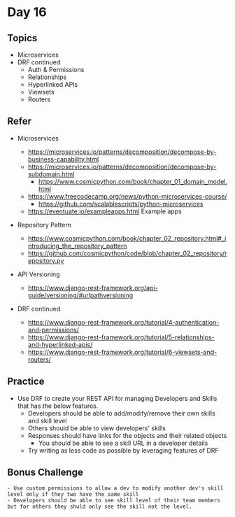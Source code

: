 # Day 16

## Topics

  - Microservices
  - DRF continued
    - Auth & Permissions
    - Relationships
    - Hyperlinked APIs
    - Viewsets
    - Routers

## Refer

  - Microservices
    - https://microservices.io/patterns/decomposition/decompose-by-business-capability.html
    - https://microservices.io/patterns/decomposition/decompose-by-subdomain.html
      - https://www.cosmicpython.com/book/chapter_01_domain_model.html
    - https://www.freecodecamp.org/news/python-microservices-course/
        - https://github.com/scalablescripts/python-microservices
    - https://eventuate.io/exampleapps.html Example apps

  - Repository Pattern
    - https://www.cosmicpython.com/book/chapter_02_repository.html#_introducing_the_repository_pattern
    - https://github.com/cosmicpython/code/blob/chapter_02_repository/repository.py

  - API Versioning
    - https://www.django-rest-framework.org/api-guide/versioning/#urlpathversioning

  - DRF continued
    - https://www.django-rest-framework.org/tutorial/4-authentication-and-permissions/
    - https://www.django-rest-framework.org/tutorial/5-relationships-and-hyperlinked-apis/
    - https://www.django-rest-framework.org/tutorial/6-viewsets-and-routers/

## Practice

  - Use DRF to create your REST API for managing Developers and Skills that has the below features.
    - Developers should be able to add/modify/remove their own skills and skill level
    - Others should be able to view developers' skills
    - Responses should have links for the objects and their related objects
      - You should be able to see a skill URL in a developer details
    - Try writing as less code as possible by leveraging features of DRF

## Bonus Challenge

    - Use custom permissions to allow a dev to modify another dev's skill level only if they two have the same skill
    - Developers should be able to see skill level of their team members but for others they shuld only see the skill not the level.
